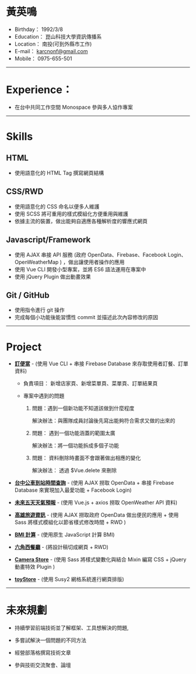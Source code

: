 # 黃英鳴

* Birthday： 1992/3/8
* Education： 崑山科技大學資訊傳播系
* Location： 南投(可到外縣市工作)
* E-mail： karcnonf@gmail.com
* Mobile： 0975-655-501

---

# Experience：

* 在台中共同工作空間 Monospace 參與多人協作專案

---

# Skills

## HTML

* 使用語意化的 HTML Tag 撰寫網頁結構

## CSS/RWD

* 使用語意化的 CSS 命名以便多人維護
* 使用 SCSS 將可重用的樣式模組化方便重用與維護
* 依據主流的裝置，做出能夠自適應各種解析度的響應式網頁

## Javascript/Framework

* 使用 AJAX 串接 API 服務 (政府 OpenData、Firebase、Facebook Login、OpenWeatherMap ) ，做出讓使用者操作的應用
* 使用 Vue CLI 開發小型專案，並將 ES6 語法運用在專案中
* 使用 jQuery Plugin 做出動畫效果

## Git / GitHub

* 使用指令進行 git 操作
* 完成每個小功能後能習慣性 commit 並描述此次內容修改的原因

---

# Project

* [__訂便當__](https://goodfood-beta.firebaseapp.com/#/) - 
(使用 Vue CLI  + 串接 Firebase Database 來存取使用者訂餐、訂單資料)
  * 負責項目：
    新增店家頁、新增菜單頁、菜單頁、訂單結果頁
  
  * 專案中遇到的問題
    1. 問題：遇到一個新功能不知道該做到什麼程度

        解決辦法：與團隊成員討論後先寫出能夠符合需求又做的出來的

    2. 問題： 遇到一個功能涵蓋的範圍太廣

        解決辦法：將一個功能拆成多個子功能

    3. 問題： 資料刪除時畫面不會跟著做出相應的變化

        解決辦法： 透過 $Vue.delete 來刪除


* [__台中公車到站時間查詢__](https://yingming25.github.io/TaichungBusInfo/) - (使用 AJAX 撈取 OpenData + 串接 Firebase Database 來實現加入最愛功能 + Facebook Login)

* [__未來五天天氣預報__](https://output.jsbin.com/zavidet/1) - 
(使用 Vue.js + axios 撈取 OpenWeather API 資料)

* [__高雄旅遊資訊__](https://yingming25.github.io/KStour/) - 
(使用 AJAX 撈取政府 OpenData 做出便民的應用 + 使用 Sass 將樣式模組化以節省樣式修改時間 + RWD )

* [__BMI 計算__](https://yingming25.github.io/BMI/) - 
(使用原生 JavaScript 計算 BMI)

* [__六角西餐廳__](https://yingming25.github.io/RWD/) - 
(將設計稿切成網頁 + RWD)

* [__Camera Store__](https://yingming25.github.io/Camera/) - 
(使用 Sass 將樣式變數化與結合 Mixin 編寫 CSS + jQuery 動畫特效 Plugin )

* [__toyStore__](https://yingming25.github.io/toyStore/) - 
(使用 Susy2 網格系統進行網頁排版)

---

# 未來規劃
* 持續學習前端技術並了解框架、工具想解決的問題,

* 多嘗試解決一個問題的不同方法
* 經營部落格撰寫技術文章
* 參與技術交流聚會、論壇


